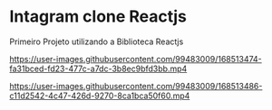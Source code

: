 <h1>Intagram clone Reactjs</h1>

<P>Primeiro Projeto utilizando a Biblioteca Reactjs</p>

https://user-images.githubusercontent.com/99483009/168513474-fa31bced-fd23-477c-a7dc-3b8ec9bfd3bb.mp4



https://user-images.githubusercontent.com/99483009/168513486-c11d2542-4c47-426d-9270-8ca1bca50f60.mp4


